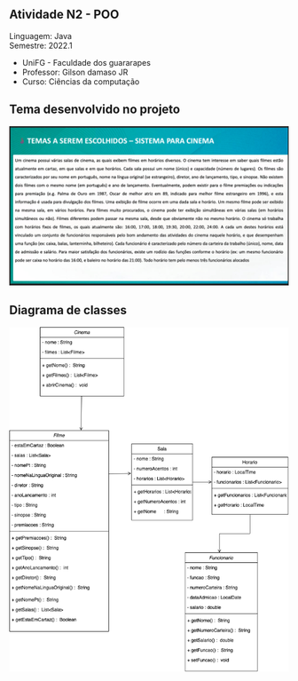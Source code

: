 ## Atividade N2 - POO

Linguagem: Java <br/>
Semestre: 2022.1 <br/>

- UniFG - Faculdade dos guararapes
- Professor: Gilson damaso JR
- Curso: Ciências da computação

## Tema desenvolvido no projeto

![alt text](sistema_para_cinema.png)

## Diagrama de classes

![alt text](diagrama_de_classes_N2.png)
